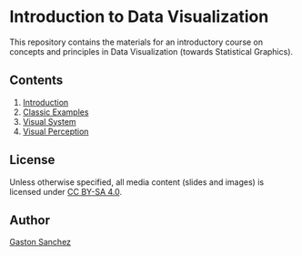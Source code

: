 # Introduction to Data Visualization

This repository contains the materials for an introductory course on 
concepts and principles in Data Visualization (towards Statistical Graphics).


## Contents

1. [Introduction](slides/01-introduction/01-introduction.pdf)
2. [Classic Examples](slides/02-classic-examples/02-classic-examples.pdf)
3. [Visual System](slides/03-visual-system/03-visual-system.pdf)
4. [Visual Perception](slides/04-visual-perception/04-visual-perception.pdf)



## License

Unless otherwise specified, all media content (slides and images) is licensed 
under [CC BY-SA 4.0](https://creativecommons.org/licenses/by-sa/4.0/).


## Author

[Gaston Sanchez](http://gastonsanchez.com)
